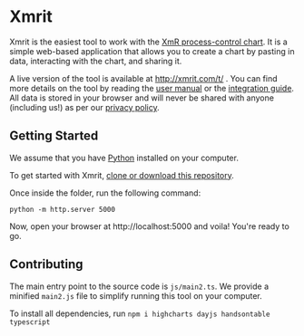 # Xmrit

Xmrit is the easiest tool to work with the [XmR process-control chart](https://xmrit.com/about/). It is a simple web-based application that allows you to create a chart by pasting in data, interacting with the chart, and sharing it.

A live version of the tool is available at http://xmrit.com/t/ . You can find more details on the tool by reading the [user manual](https://xmrit.com/manual/) or the [integration guide](https://xmrit.com/integration/). All data is stored in your browser and will never be shared with anyone (including us!) as per our [privacy policy](https://xmrit.com/privacy/).

## Getting Started

We assume that you have [Python](https://www.python.org/) installed on your computer.

To get started with Xmrit, [clone or download this repository](https://docs.github.com/en/repositories/creating-and-managing-repositories/cloning-a-repository). 

Once inside the folder, run the following command:

```
python -m http.server 5000
```

Now, open your browser at http://localhost:5000 and voila! You're ready to go.

## Contributing 

The main entry point to the source code is `js/main2.ts`. We provide a minified `main2.js` file to simplify running this tool on your computer.

To install all dependencies, run `npm i highcharts dayjs handsontable typescript`
